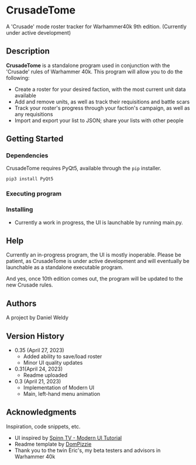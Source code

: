 # CrusadeTome

A 'Crusade' mode roster tracker for Warhammer40k 9th edition. (Currently under
active development)

## Description

**CrusadeTome** is a standalone program used in conjunction with the 'Crusade' rules
of Warhammer 40k. This program will allow you to do the following:
* Create a roster for your desired faction, with the most current unit data available
* Add and remove units, as well as track their requisitions and battle scars
* Track your roster's progress through your faction's campaign, as well as any requisitions
* Import and export your list to JSON; share your lists with other people

## Getting Started

### Dependencies

CrusadeTome requires PyQt5, available through the ```pip``` installer.

```pip3 install PyQt5```

### Executing program

### Installing

* Currently a work in progress, the UI is launchable by running main.py.

## Help

Currently an in-progress program, the UI is mostly inoperable. Please be
patient, as CrusadeTome is under active development and will eventually be
launchable as a standalone executable program.

And yes, once 10th edition comes out, the program will be updated to the new
Crusade rules.

## Authors

A project by Daniel Weldy

## Version History

* 0.35 (April 27, 2023)
  * Added ability to save/load roster
  * Minor UI quality updates
* 0.31(April 24, 2023)
  * Readme uploaded
* 0.3 (April 21, 2023)
  * Implementation of Modern UI
  * Main, left-hand menu animation

## Acknowledgments

Inspiration, code snippets, etc.
* UI inspired by [Spinn TV - Modern UI Tutorial](https://www.youtube.com/watch?v=adC48qZ8p5Y)
* Readme template by [DomPizzie](https://gist.github.com/DomPizzie/7a5ff55ffa9081f2de27c315f5018afc)
* Thank you to the twin Eric's, my beta testers and advisors in Warhammer 40k
